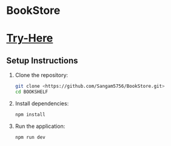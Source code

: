 # BookStore 
# [Try-Here](https://bookstore-9orf.onrender.com/)


## Setup Instructions

1. Clone the repository:
    ```bash
    git clone <https://github.com/Sangam5756/BookStore.git>
    cd BOOKSHELF
    ```

2. Install dependencies:
    ```bash
    npm install
    ```

3. Run the application:
    ```bash
    npm run dev
    ```


